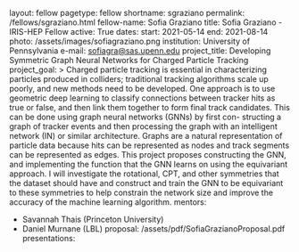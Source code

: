 layout: fellow
pagetype: fellow
shortname: sgraziano
permalink: /fellows/sgraziano.html
fellow-name: Sofia Graziano
title: Sofia Graziano - IRIS-HEP Fellow
active: True
dates:
  start: 2021-05-14
  end: 2021-08-14
photo: /assets/images/sofiagraziano.png
institution: University of Pennsylvania
e-mail: sofiagra@sas.upenn.edu
project_title: Developing Symmetric Graph Neural Networks for Charged Particle Tracking
project_goal: >
    Charged particle tracking is essential in characterizing particles produced in colliders; traditional tracking algorithms scale up poorly, and new methods need to be developed. One approach is to use geometric deep learning to classify connections between tracker hits as true or false, and then link them together to form final track candidates. This can be done using graph neural networks (GNNs) by first con- structing a graph of tracker events and then processing the graph with an intelligent network (IN) or similar architecture. Graphs are a natural representation of particle data because hits can be represented as nodes and track segments can be represented as edges. This project proposes constructing the GNN, and implementing the function that the GNN learns on using the equivariant approach. I will investigate the rotational, CPT, and other symmetries that the dataset should have and construct and train the GNN to be equivariant to these symmetries to help constrain the network size and improve the accuracy of the machine learning algorithm.
mentors:
  - Savannah Thais (Princeton University)
  - Daniel Murnane (LBL)
proposal: /assets/pdf/SofiaGrazianoProposal.pdf
presentations: